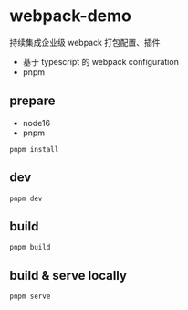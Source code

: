 # webpack-demo

持续集成企业级 webpack 打包配置、插件

- 基于 typescript 的 webpack configuration
- pnpm

## prepare

- node16
- pnpm

```
pnpm install
```

## dev

```
pnpm dev
```

## build

```
pnpm build
```

## build & serve locally

```
pnpm serve
```
